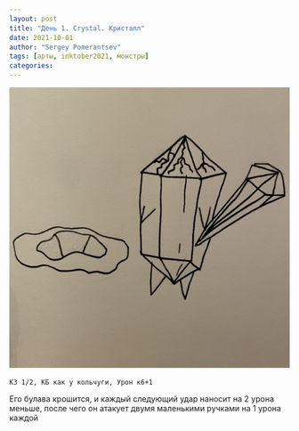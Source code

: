 ```yaml
---
layout: post
title: "День 1. Crystal. Кристалл"
date: 2021-10-01
author: "Sergey Pomerantsev"
tags: [арты, inktober2021, монстры]
categories:
---
```


![](/assets/images/inktober21-1.jpg)

```
КЗ 1/2, КБ как у кольчуги, Урон к6+1
```

Его булава крошится, и каждый следующий удар наносит на 2 урона меньше, после чего он атакует двумя маленькими ручками на 1 урона каждой
